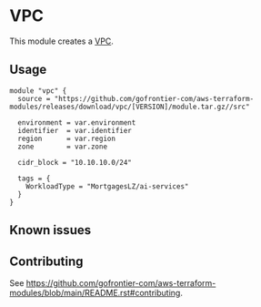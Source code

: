 # VPC

This module creates a [VPC](https://registry.terraform.io/providers/hashicorp/aws/latest/docs/resources/vpc).

## Usage

```hcl
module "vpc" {
  source = "https://github.com/gofrontier-com/aws-terraform-modules/releases/download/vpc/[VERSION]/module.tar.gz//src"

  environment = var.environment
  identifier  = var.identifier
  region      = var.region
  zone        = var.zone

  cidr_block = "10.10.10.0/24"

  tags = {
    WorkloadType = "MortgagesLZ/ai-services"
  }
}
```

## Known issues

## Contributing

See <https://github.com/gofrontier-com/aws-terraform-modules/blob/main/README.rst#contributing>.
